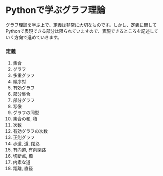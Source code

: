 # Pythonで学ぶグラフ理論

グラフ理論を学ぶ上で、定義は非常に大切なものです。しかし、定義に関してPythonで表現できる部分は限られていますので、表現できるところを記述していく方向で進めていきます。

### 定義

1. 集合
2. グラフ
3. 多重グラフ
4. 順序対
5. 有効グラフ
6. 部分集合
7. 部分グラフ
8. 写像
9. グラフの同型
10. 集合の和, 積
11. 次数
12. 有効グラフの次数
13. 正則グラフ
14. 歩道, 道, 閉路
15. 有向道, 有向閉路
16. 切断点, 橋
17. 内素な道
18. 距離, 直径